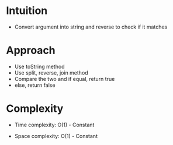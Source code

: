 ​Intuition
=========
- Convert argument into string and reverse to check if it matches

Approach
=========
- Use toString method
- Use split, reverse, join method
- Compare the two and if equal, return true
- else, return false

Complexity
==========

-   Time complexity:
O(1) - Constant

-   Space complexity:
O(1) - Constant
